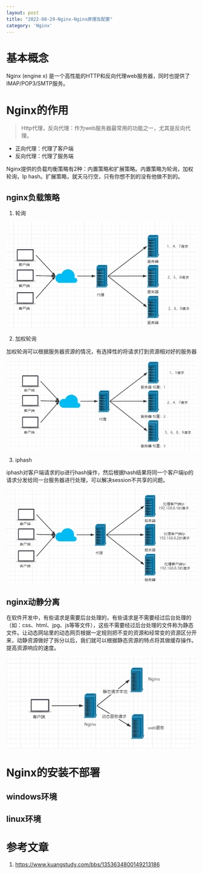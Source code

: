 ```yaml
---
layout: post
title: "2022-08-29-Nginx-Nginx原理及配置"
category: 'Nginx'
---
```


# 基本概念

Nginx (engine x) 是一个高性能的HTTP和反向代理web服务器，同时也提供了IMAP/POP3/SMTP服务。

# Nginx的作用

> Http代理，反向代理：作为web服务器最常用的功能之一，尤其是反向代理。

- 正向代理：代理了客户端
- 反向代理：代理了服务端

Nginx提供的负载均衡策略有2种：内置策略和扩展策略。内置策略为轮询，加权轮询，Ip hash。扩展策略，就天马行空，只有你想不到的没有他做不到的。

## nginx负载策略

1. 轮询

![nginx负载策略_轮询](./images/1.nginx负载策略_轮询.png)

2. 加权轮询

加权轮询可以根据服务器资源的情况，有选择性的将请求打到资源相对好的服务器
![nginx负载策略_加权轮询](./images/2.nginx负载策略_加权轮询.png)

3. iphash

iphash对客户端请求的ip进行hash操作，然后根据hash结果将同一个客户端ip的请求分发给同一台服务器进行处理，可以解决session不共享的问题。

![nginx负载策略_iphash](./images/3.nginx负载策略_iphash.png)

## nginx动静分离

在软件开发中，有些请求是需要后台处理的，有些请求是不需要经过后台处理的（如：css、html、jpg、js等等文件），这些不需要经过后台处理的文件称为静态文件。让动态网站里的动态网页根据一定规则把不变的资源和经常变的资源区分开来，动静资源做好了拆分以后，我们就可以根据静态资源的特点将其做缓存操作。提高资源响应的速度。

![nginx动静分离](./images/4.nginx动静分离.png)

# Nginx的安装不部署

## windows环境



## linux环境

# 参考文章

1. https://www.kuangstudy.com/bbs/1353634800149213186
